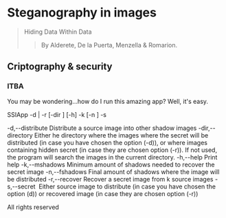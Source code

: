 # Steganography in images #
> Hiding Data Within Data
>>  By Alderete, De la Puerta, Menzella & Romarion.
## Criptography & security ##
### ITBA ###

You may be wondering...how do I run this amazing app?
Well, it's easy.

SSIApp -d | -r [-dir <DIRECTORY>] [-h] -k <NUMBER> [-n <NUMBER>]  -s <IMAGE>

 -d,--distribute                Distribute a source image into other shadow images
 -dir,--directory <DIRECTORY>   Either he directory where the images where the secret will be
                                distributed (in case you have chosen the option (-d)), or where
                                images containing hidden secret (in case they are chosen option
                                (-r)). If not used, the program will search the images in the
                                current directory.
 -h,--help                      Print help
 -k,--mshadows <NUMBER>         Minimum amount of shadows needed to recover the secret image
 -n,--fshadows <NUMBER>         Final amount of shadows where the image will be distributed
 -r,--recover                   Recover a secret image from k source images
 -s,--secret <IMAGE>            Either source image to distribute (in case you have chosen the
                                option (d)) or recovered image (in case they are chosen option (-r))

All rights reserved
